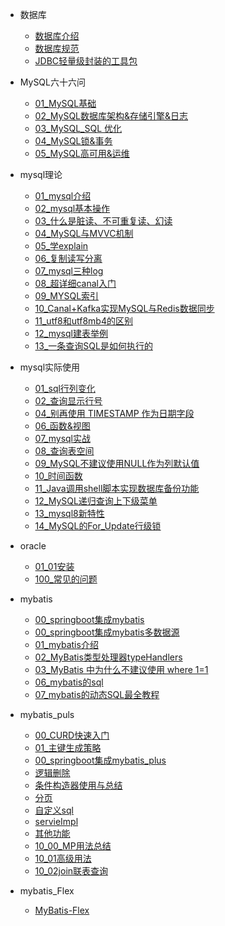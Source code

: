 
- 数据库
  - [数据库介绍](数据库/数据库介绍.md)
  - [数据库规范](数据库/数据库规范.md)
  - [JDBC轻量级封装的工具包](数据库/db/JDBC轻量级封装的工具包.md)

- MySQL六十六问
  - [01_MySQL基础](数据库/db/01MySQL六十六问.md)
  - [02_MySQL数据库架构&存储引擎&日志](数据库/db/04MySQL六十六问.md)
  - [03_MySQL_SQL 优化](数据库/db/02MySQL六十六问.md)
  - [04_MySQL锁&事务](数据库/db/03MySQL六十六问.md)
  - [05_MySQL高可用&运维](数据库/db/05MySQL六十六问.md)

- mysql理论
  - [01_mysql介绍](数据库/mysql/mysql理论/mysql介绍.md)
  - [02_mysql基本操作](数据库/mysql/mysql理论/基本操作.md)
  - [03_什么是脏读、不可重复读、幻读](数据库/mysql/mysql理论/什么是脏读、不可重复读、幻读.md)
  - [04_MySQL与MVVC机制](数据库/mysql/mysql理论/MySQL与MVVC机制.md)
  - [05_学explain](数据库/mysql/mysql理论/要精通SQL优化？那就学一学explain吧.md)
  - [06_复制读写分离](数据库/mysql/mysql理论/MySQL主从复制读写分离，能讲一下吗.md)
  - [07_mysql三种log](数据库/mysql/mysql理论/必须了解的mysql三种log.md)
  - [08_超详细canal入门](数据库/mysql/mysql理论/超详细canal入门.md)
  - [09_MYSQL索引](数据库/mysql/mysql理论/谈谈MYSQL索引是如何提高查询效率的.md)
  - [10_Canal+Kafka实现MySQL与Redis数据同步](数据库/mysql/mysql理论/Canal+Kafka实现MySQL与Redis数据同步.md)
  - [11_utf8和utf8mb4的区别](数据库/mysql/mysql理论/utf8和utf8mb4的区别.md)
  - [12_mysql建表举例](数据库/mysql/mysql理论/12_mysql建表举例.md)
  - [13_一条查询SQL是如何执行的](数据库/mysql/mysql理论/13_一条查询SQL是如何执行的.md)

- mysql实际使用
  - [01_sql行列变化](数据库/MySQL使用/sql行列变化.md)
  - [02_查询显示行号](数据库/MySQL使用/mysql序号.md)
  - [04_别再使用 TIMESTAMP 作为日期字段](数据库/MySQL使用/datetime&timestamep.md)
  - [06_函数&视图](数据库/MySQL使用/函数&视图.md)
  - [07_mysql实战](数据库/MySQL使用/mysql实战1.md)
  - [08_查询表空间](数据库/MySQL使用/查询表空间.md)
  - [09_MySQL不建议使用NULL作为列默认值](数据库/MySQL使用/09_MySQL不建议使用NULL作为列默认值.md)
  - [10_时间函数](数据库/MySQL使用/10_mysql怎么求时间差.md)
  - [11_Java调用shell脚本实现数据库备份功能](数据库/MySQL使用/11_Java调用shell脚本实现数据库备份功能.md)
  - [12_MySQL递归查询上下级菜单](数据库/MySQL使用/12_MySQL递归查询上下级菜单.md)
  - [13_mysql8新特性](数据库/MySQL使用/13_mysql8新特性.md)
  - [14_MySQL的For_Update行级锁](数据库/MySQL使用/14_MySQL的For_Update行级锁.md)


- oracle
  - [01_01安装](数据库/oracle/01安装.md)
  - [100_常见的问题](数据库/oracle/100常见的问题.md)

- mybatis
  - [00_springboot集成mybatis](数据库/mybatis/00_springboot集成mybatis.md)
  - [00_springboot集成mybatis多数据源](数据库/mybatis/00_springboot集成mybatis多数据源.md)
  - [01_mybatis介绍](数据库/mybatis/mybatis介绍.md)
  - [02_MyBatis类型处理器typeHandlers](数据库/mybatis/typeHanders.md)
  - [03_MyBatis 中为什么不建议使用 where 1=1](数据库/mybatis/注意.md)
  - [06_mybatis的sql](数据库/mybatis/mybatis的sql.md)
  - [07_mybatis的动态SQL最全教程](数据库/mybatis/07_mybatis的动态SQL最全教程.md)

- mybatis_puls
  - [00_CURD快速入门](数据库/mybatis_puls/CURD快速入门.md)
  - [01_主键生成策略](数据库/mybatis_puls/01_主键生成策略.md)
  - [00_springboot集成mybatis_plus](数据库/mybatis_puls/00_springboot集成mybatis_plus.md)
  - [逻辑删除](数据库/mybatis_puls/逻辑删除.md)
  - [条件构造器使用与总结](数据库/mybatis_puls/条件构造器使用与总结.md)
  - [分页](数据库/mybatis_puls/分页.md)
  - [自定义sql](数据库/mybatis_puls/自定义sql.md)
  - [servieImpl](数据库/mybatis_puls/servieImpl.md)
  - [其他功能](数据库/mybatis_puls/其他功能.md)
  - [10_00_MP用法总结](数据库/mybatis_puls/10_00_MP用法总结.md)
  - [10_01高级用法](数据库/mybatis_puls/10_01高级用法.md)
  - [10_02join联表查询](数据库/mybatis_puls/10_02join联表查询.md)

  
- mybatis_Flex
  - [MyBatis-Flex](数据库/MyBatis-Flex/01_MyBatis-Flex介绍.md)

